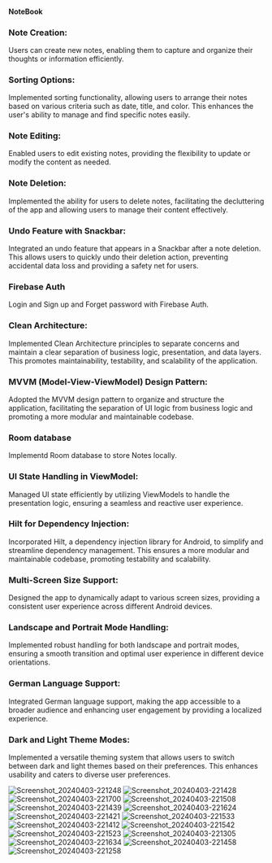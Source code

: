 #### NoteBook

### Note Creation:
Users can create new notes, enabling them to capture and organize their thoughts or information efficiently.

### Sorting Options:
Implemented sorting functionality, allowing users to arrange their notes based on various criteria such as date, title, and color. This enhances the user's ability to manage and find specific notes easily.

### Note Editing:
Enabled users to edit existing notes, providing the flexibility to update or modify the content as needed.

### Note Deletion:
Implemented the ability for users to delete notes, facilitating the decluttering of the app and allowing users to manage their content effectively.

### Undo Feature with Snackbar:
Integrated an undo feature that appears in a Snackbar after a note deletion. This allows users to quickly undo their deletion action, preventing accidental data loss and providing a safety net for users.

### Firebase Auth
Login and Sign up and Forget password  with Firebase Auth. 

### Clean Architecture:
Implemented Clean Architecture principles to separate concerns and maintain a clear separation of business logic, presentation, and data layers. This promotes maintainability, testability, and scalability of the application.

### MVVM (Model-View-ViewModel) Design Pattern:
Adopted the MVVM design pattern to organize and structure the application, facilitating the separation of UI logic from business logic and promoting a more modular and maintainable codebase.

### Room database 
Implementd Room database to store Notes locally.

### UI State Handling in ViewModel:
Managed UI state efficiently by utilizing ViewModels to handle the presentation logic, ensuring a seamless and reactive user experience.

### Hilt for Dependency Injection:
Incorporated Hilt, a dependency injection library for Android, to simplify and streamline dependency management. This ensures a more modular and maintainable codebase, promoting testability and scalability.

### Multi-Screen Size Support:
Designed the app to dynamically adapt to various screen sizes, providing a consistent user experience across different Android devices.

### Landscape and Portrait Mode Handling:
Implemented robust handling for both landscape and portrait modes, ensuring a smooth transition and optimal user experience in different device orientations.

### German Language Support:
Integrated German language support, making the app accessible to a broader audience and enhancing user engagement by providing a localized experience.

### Dark and Light Theme Modes:
Implemented a versatile theming system that allows users to switch between dark and light themes based on their preferences. This enhances usability and caters to diverse user preferences.

![Screenshot_20240403-221248](https://github.com/Adnan4456/NoteBook/assets/82003540/06ab5d94-3284-4a4f-a9a5-9ca982d50201)
![Screenshot_20240403-221428](https://github.com/Adnan4456/NoteBook/assets/82003540/9cebbf75-4c85-40f2-bfe6-9721c7acec69)
![Screenshot_20240403-221700](https://github.com/Adnan4456/NoteBook/assets/82003540/f203f004-9d21-49eb-a262-180d2c24452c)
![Screenshot_20240403-221508](https://github.com/Adnan4456/NoteBook/assets/82003540/3e6dbf24-79e1-445e-932c-ed36c53c1396)
![Screenshot_20240403-221439](https://github.com/Adnan4456/NoteBook/assets/82003540/abfc2248-6316-42ae-afdc-5d0568d43e09)
![Screenshot_20240403-221624](https://github.com/Adnan4456/NoteBook/assets/82003540/2cd2a6aa-6bbe-4848-9f2a-39d5c9168a56)
![Screenshot_20240403-221421](https://github.com/Adnan4456/NoteBook/assets/82003540/85e8f686-2f40-4c7b-955e-548cb0d5eaa3)
![Screenshot_20240403-221533](https://github.com/Adnan4456/NoteBook/assets/82003540/3c2b14d4-aedb-4cbd-a64f-b99b8ffeb153)
![Screenshot_20240403-221412](https://github.com/Adnan4456/NoteBook/assets/82003540/20c8bb30-b616-4b50-bdac-a202850afaf1)
![Screenshot_20240403-221542](https://github.com/Adnan4456/NoteBook/assets/82003540/53075820-81fa-404f-a26c-2f24437527a2)
![Screenshot_20240403-221523](https://github.com/Adnan4456/NoteBook/assets/82003540/161f6fe0-ce64-42a8-be01-a1b381972f83)
![Screenshot_20240403-221305](https://github.com/Adnan4456/NoteBook/assets/82003540/47786200-8c3a-4180-8155-26079aea7c60)
![Screenshot_20240403-221634](https://github.com/Adnan4456/NoteBook/assets/82003540/ce1e80d9-fe99-404b-97fa-9cd2de71cc6f)
![Screenshot_20240403-221458](https://github.com/Adnan4456/NoteBook/assets/82003540/37c53876-e700-4eb2-8357-1f2634917f7b)
![Screenshot_20240403-221258](https://github.com/Adnan4456/NoteBook/assets/82003540/31f3e091-4943-41fd-b505-aa0a87476e92)


